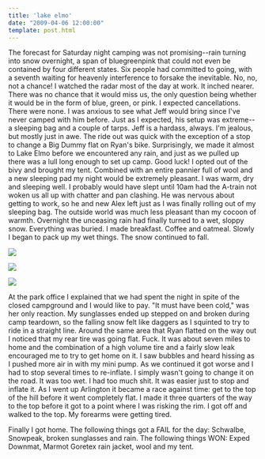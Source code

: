 ```yaml
---
title: 'lake elmo'
date: "2009-04-06 12:00:00"
template: post.html
---
```


The forecast for Saturday night camping was not promising--rain turning into snow overnight, a span of bluegreenpink that could not even be contained by four different states. Six people had committed to going, with a seventh waiting for heavenly interference to forsake the inevitable. No, no, not a chance! I watched the radar most of the day at work. It inched nearer. There was no chance that it would miss us, the only question being whether it would be in the form of blue, green, or pink. I expected cancellations. There were none. I was anxious to see what Jeff would bring since I've never camped with him before. Just as I expected, his setup was extreme--a sleeping bag and a couple of tarps. Jeff is a hardass, always. I'm jealous, but mostly just in awe. The ride out was quick with the exception of a stop to change a Big Dummy flat on Ryan's bike. Surprisingly, we made it almost to Lake Elmo before we encountered any rain, and just as we pulled up there was a lull long enough to set up camp. Good luck! I opted out of the bivy and brought my tent. Combined with an entire pannier full of wool and a new sleeping pad my night would be extremely pleasant. I was warm, dry and sleeping well. I probably would have slept until 10am had the A-train not woken us all up with chatter and pan clashing. He was nervous about getting to work, so he and new Alex left just as I was finally rolling out of my sleeping bag. The outside world was much less pleasant than my cocoon of warmth. Overnight the unceasing rain had finally turned to a wet, sloppy snow. Everything was buried. I made breakfast. Coffee and oatmeal. Slowly I began to pack up my wet things. The snow continued to fall.

![](http://slowtheory.openphoto.me.s3.amazonaws.com/custom/200904/00016-9748d2_600x600.jpg)

![](http://slowtheory.openphoto.me.s3.amazonaws.com/custom/200904/00025-3b0afa_800x800.jpg)

![](http://slowtheory.openphoto.me.s3.amazonaws.com/custom/200904/00026-67cda0_800x800.jpg)

At the park office I explained that we had spent the night in spite of the closed campground and I would like to pay. "It must have been cold," was her only reaction. My sunglasses ended up stepped on and broken during camp teardown, so the falling snow felt like daggers as I squinted to try to ride in a straight line. Around the same area that Ryan flatted on the way out I noticed that my rear tire was going flat. Fuck. It was about seven miles to home and the combination of a high volume tire and a fairly slow leak encouraged me to try to get home on it. I saw bubbles and heard hissing as I pushed more air in with my mini pump. As we continued it got worse and I had to stop several times to re-inflate. I simply wasn't going to change it on the road. It was too wet. I had too much shit. It was easier just to stop and inflate it. As I went up Arlington it became a race against time: get to the top of the hill before it went completely flat. I made it three quarters of the way to the top before it got to a point where I was risking the rim. I got off and walked to the top. My forearms were getting tired.

Finally I got home. The following things got a FAIL for the day: Schwalbe, Snowpeak, broken sunglasses and rain. The following things WON: Exped Downmat, Marmot Goretex rain jacket, wool and my tent. 